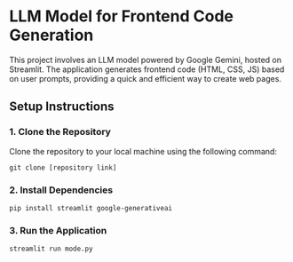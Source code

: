 # LLM Model for Frontend Code Generation

This project involves an LLM model powered by Google Gemini, hosted on Streamlit. The application generates frontend code (HTML, CSS, JS) based on user prompts, providing a quick and efficient way to create web pages.

## Setup Instructions

### 1. Clone the Repository
Clone the repository to your local machine using the following command:

```
git clone [repository link]

```

### 2. Install Dependencies

```
pip install streamlit google-generativeai
```

### 3. Run the Application

```
streamlit run mode.py
```
